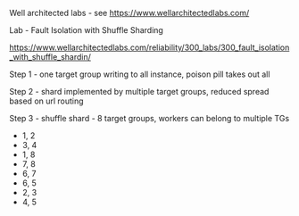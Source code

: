 Well architected labs - see https://www.wellarchitectedlabs.com/

Lab - Fault Isolation with Shuffle Sharding

https://www.wellarchitectedlabs.com/reliability/300_labs/300_fault_isolation_with_shuffle_shardin/

Step 1 - one target group writing to all instance, poison pill takes out all

Step 2 - shard implemented by multiple target groups, reduced spread based on url routing

Step 3 - shuffle shard - 8 target groups, workers can belong to multiple TGs

* 1, 2
* 3, 4
* 1, 8
* 7, 8
* 6, 7
* 6, 5
* 2, 3
* 4, 5